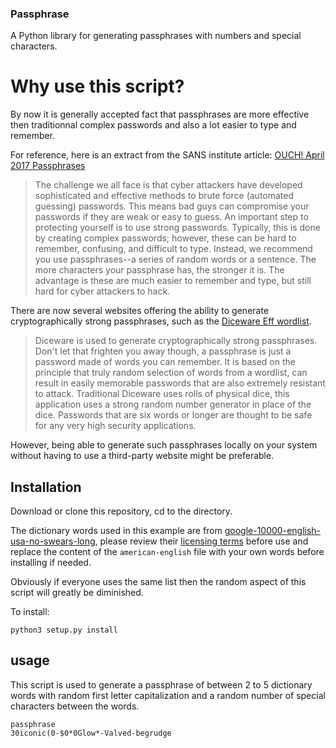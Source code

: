 ### Passphrase

A Python library for generating passphrases with numbers and special characters.


# Why use this script?

By now it is generally accepted fact that passphrases are more effective then traditionnal complex passwords and also a lot easier to type and remember.

For reference, here is an extract from the SANS institute article: [OUCH!  April 2017 Passphrases](https://www.sans.org/security-awareness-training/ouch-newsletter/2017/passphrases)
> The challenge we all face is that cyber attackers have developed sophisticated and effective methods to brute force (automated guessing) passwords. This means bad guys can compromise your passwords if they are weak or easy to guess. An important step to protecting yourself is to use strong passwords. Typically, this is done by creating complex passwords; however, these can be hard to remember, confusing, and difficult to type. Instead, we recommend you use passphrases--a series of random words or a sentence. The more characters your passphrase has, the stronger it is.  The advantage is these are much easier to remember and type, but still hard for cyber attackers to hack.

There are now several websites offering the ability to generate cryptographically strong passphrases, such as the [Diceware Eff wordlist](https://www.rempe.us/diceware/#eff).
> Diceware is used to generate cryptographically strong passphrases. Don't let that frighten you away though, a passphrase is just a password made of words you can remember. It is based on the principle that truly random selection of words from a wordlist, can result in easily memorable passwords that are also extremely resistant to attack. Traditional Diceware uses rolls of physical dice, this application uses a strong random number generator in place of the dice. Passwords that are six words or longer are thought to be safe for any very high security applications.

However, being able to generate such passphrases locally on your system without having to use a third-party website might be preferable.


## Installation

Download or clone this repository, cd to the directory.

The dictionary words used in this example are from [google-10000-english-usa-no-swears-long](https://github.com/first20hours/google-10000-english/blob/master/google-10000-english-usa-no-swears-long.txt), please review their [licensing terms](https://github.com/first20hours/google-10000-english/blob/master/LICENSE.md) before use and replace the content of the `american-english` file with your own words before installing if needed.

Obviously if everyone uses the same list then the random aspect of this script will greatly be diminished.


To install:

```
python3 setup.py install
```


## usage

This script is used to generate a passphrase of between 2 to 5 dictionary words with random first letter
capitalization and a random number of special characters between the words.


```
passphrase
30iconic(0-$0*0Glow*-Valved-begrudge
```
